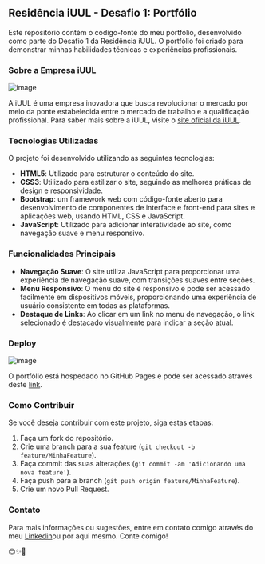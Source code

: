 ﻿## Residência iUUL - Desafio 1: Portfólio

Este repositório contém o código-fonte do meu portfólio, desenvolvido como parte do Desafio 1 da Residência iUUL. O portfólio foi criado para demonstrar minhas habilidades técnicas e experiências profissionais.

### Sobre a Empresa iUUL

![image](https://github.com/jhonatan-goncalves-pereira/residencia-iUUL-desafio1-portifolio/assets/94761781/82005607-9ff4-4dda-9535-15969517d440)

A iUUL é uma empresa inovadora que busca revolucionar o mercado por meio da ponte estabelecida entre o mercado de trabalho e a qualificação profissional. Para saber mais sobre a iUUL, visite o [site oficial da iUUL](https://www.iuul.com.br).

### Tecnologias Utilizadas

O projeto foi desenvolvido utilizando as seguintes tecnologias:

- **HTML5**: Utilizado para estruturar o conteúdo do site.
- **CSS3**: Utilizado para estilizar o site, seguindo as melhores práticas de design e responsividade.
- **Bootstrap**: um framework web com código-fonte aberto para desenvolvimento de componentes de interface e front-end para sites e aplicações web, usando HTML, CSS e JavaScript.
- **JavaScript**: Utilizado para adicionar interatividade ao site, como navegação suave e menu responsivo.

### Funcionalidades Principais

- **Navegação Suave**: O site utiliza JavaScript para proporcionar uma experiência de navegação suave, com transições suaves entre seções.
- **Menu Responsivo**: O menu do site é responsivo e pode ser acessado facilmente em dispositivos móveis, proporcionando uma experiência de usuário consistente em todas as plataformas.
- **Destaque de Links**: Ao clicar em um link no menu de navegação, o link selecionado é destacado visualmente para indicar a seção atual.

### Deploy

![image](https://github.com/jhonatan-goncalves-pereira/residencia-iUUL-desafio1-portifolio/assets/94761781/9d0bed08-2b50-45f8-a97f-f4af5c6a00ee)

O portfólio está hospedado no GitHub Pages e pode ser acessado através deste [link](https://jhonatan-goncalves-pereira.github.io/residencia-iUUL-desafio1-portifolio/).

### Como Contribuir

Se você deseja contribuir com este projeto, siga estas etapas:

1. Faça um fork do repositório.
2. Crie uma branch para a sua feature (`git checkout -b feature/MinhaFeature`).
3. Faça commit das suas alterações (`git commit -am 'Adicionando uma nova feature'`).
4. Faça push para a branch (`git push origin feature/MinhaFeature`).
5. Crie um novo Pull Request.

### Contato

Para mais informações ou sugestões, entre em contato comigo através do meu [Linkedin](https://www.linkedin.com/in/jhonatan-goncalves-pereira/)ou por aqui mesmo. Conte comigo!

😊✨🚀
